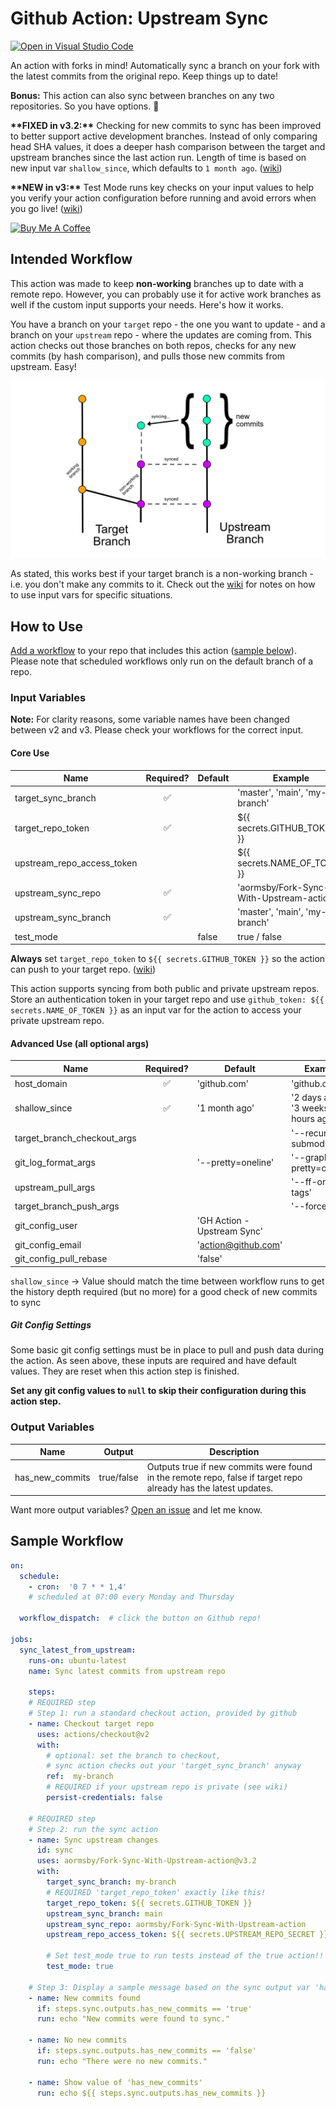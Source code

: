# Github Action: Upstream Sync

[![Open in Visual Studio Code](https://open.vscode.dev/badges/open-in-vscode.svg)](https://open.vscode.dev/aormsby/Fork-Sync-With-Upstream-action)

An action with forks in mind! Automatically sync a branch on your fork with the latest commits from the original repo. Keep things up to date!

**Bonus:** This action can also sync between branches on any two repositories. So you have options. :slightly_smiling_face:

**\*\*FIXED in v3.2:\*\*** Checking for new commits to sync has been improved to better support active development branches. Instead of only comparing head SHA values, it does a deeper hash comparison between the target and upstream branches since the last action run. Length of time is based on new input var `shallow_since`, which defaults to `1 month ago`. ([wiki](https://github.com/aormsby/Fork-Sync-With-Upstream-action/wiki/Configuration#advanced-use))

**\*\*NEW in v3:\*\*** Test Mode runs key checks on your input values to help you verify your action configuration before running and avoid errors when you go live! ([wiki](https://github.com/aormsby/Fork-Sync-With-Upstream-action/wiki#test-mode))

<a href="https://www.buymeacoffee.com/aormsby" target="_blank"><img src="https://cdn.buymeacoffee.com/buttons/default-green.png" alt="Buy Me A Coffee" style="height: 51px !important;width: 217px !important;" ></a>

## Intended Workflow

This action was made to keep **non-working** branches up to date with a remote repo. However, you can probably use it for active work branches as well if the custom input supports your needs. Here's how it works.

You have a branch on your `target` repo - the one you want to update - and a branch on your `upstream` repo - where the updates are coming from. This action checks out those branches on both repos, checks for any new commits (by hash comparison), and pulls those new commits from upstream. Easy!

<img src="img/fork-sync-diagram.png" alt="sample git workflow">

As stated, this works best if your target branch is a non-working branch - i.e. you don't make any commits to it. Check out the [wiki](https://github.com/aormsby/Fork-Sync-With-Upstream-action/wiki/Scenarios-for-Advanced-Input) for notes on how to use input vars for specific situations.

## How to Use

[Add a workflow](https://docs.github.com/en/actions/quickstart#creating-your-first-workflow) to your repo that includes this action ([sample below](#sample-workflow)). Please note that scheduled workflows only run on the default branch of a repo.

### Input Variables

**Note:** For clarity reasons, some variable names have been changed between v2 and v3. Please check your workflows for the correct input.

#### Core Use

| Name                       |     Required?      | Default | Example                                  |
| -------------------------- | :----------------: | ------- | ---------------------------------------- |
| target_sync_branch         | :white_check_mark: |         | 'master', 'main', 'my-branch'            |
| target_repo_token          | :white_check_mark: |         | ${{ secrets.GITHUB_TOKEN }}              |
| upstream_repo_access_token |                    |         | ${{ secrets.NAME_OF_TOKEN }}             |
| upstream_sync_repo         | :white_check_mark: |         | 'aormsby/Fork-Sync-With-Upstream-action' |
| upstream_sync_branch       | :white_check_mark: |         | 'master', 'main', 'my-branch'            |
| test_mode                  |                    | false   | true / false                             |

**Always** set `target_repo_token` to `${{ secrets.GITHUB_TOKEN }}` so the action can push to your target repo. ([wiki](https://github.com/aormsby/Fork-Sync-With-Upstream-action/wiki/Configuration#setup-notes))

This action supports syncing from both public and private upstream repos. Store an authentication token in your target repo and use `github_token: ${{ secrets.NAME_OF_TOKEN }}` as an input var for the action to access your private upstream repo.

#### Advanced Use (all optional args)

| Name                        |     Required?      | Default                     | Example                             |
| --------------------------- | :----------------: | --------------------------- | ----------------------------------- |
| host_domain                 | :white_check_mark: | 'github.com'                | 'github.com'                        |
| shallow_since               | :white_check_mark: | '1 month ago'               | '2 days ago', '3 weeks 7 hours ago' |
| target_branch_checkout_args |                    |                             | '--recurse-submodules'              |
| git_log_format_args         |                    | '--pretty=oneline'          | '--graph --pretty=oneline'          |
| upstream_pull_args          |                    |                             | '--ff-only --tags'                  |
| target_branch_push_args     |                    |                             | '--force'                           |
| git_config_user             |                    | 'GH Action - Upstream Sync' |                                     |
| git_config_email            |                    | 'action@github.com'         |                                     |
| git_config_pull_rebase      |                    | 'false'                     |                                     |

`shallow_since` -> Value should match the time between workflow runs to get the history depth required (but no more) for a good check of new commits to sync

##### Git Config Settings

Some basic git config settings must be in place to pull and push data during the action. As seen above, these inputs are required and have default values. They are reset when this action step is finished.

**Set any git config values to `null` to skip their configuration during this action step.**

### Output Variables

| Name            | Output     | Description                                                                                                     |
| --------------- | ---------- | --------------------------------------------------------------------------------------------------------------- |
| has_new_commits | true/false | Outputs true if new commits were found in the remote repo, false if target repo already has the latest updates. |

Want more output variables? [Open an issue](https://github.com/aormsby/Fork-Sync-With-Upstream-action/issues) and let me know.

## Sample Workflow

```yaml
on:
  schedule:
    - cron:  '0 7 * * 1,4'
    # scheduled at 07:00 every Monday and Thursday

  workflow_dispatch:  # click the button on Github repo!

jobs:
  sync_latest_from_upstream:
    runs-on: ubuntu-latest
    name: Sync latest commits from upstream repo

    steps:
    # REQUIRED step
    # Step 1: run a standard checkout action, provided by github
    - name: Checkout target repo
      uses: actions/checkout@v2
      with:
        # optional: set the branch to checkout,
        # sync action checks out your 'target_sync_branch' anyway
        ref:  my-branch
        # REQUIRED if your upstream repo is private (see wiki)
        persist-credentials: false

    # REQUIRED step
    # Step 2: run the sync action
    - name: Sync upstream changes
      id: sync
      uses: aormsby/Fork-Sync-With-Upstream-action@v3.2
      with:
        target_sync_branch: my-branch
        # REQUIRED 'target_repo_token' exactly like this!
        target_repo_token: ${{ secrets.GITHUB_TOKEN }}
        upstream_sync_branch: main
        upstream_sync_repo: aormsby/Fork-Sync-With-Upstream-action
        upstream_repo_access_token: ${{ secrets.UPSTREAM_REPO_SECRET }}

        # Set test_mode true to run tests instead of the true action!!
        test_mode: true
      
    # Step 3: Display a sample message based on the sync output var 'has_new_commits'
    - name: New commits found
      if: steps.sync.outputs.has_new_commits == 'true'
      run: echo "New commits were found to sync."
    
    - name: No new commits
      if: steps.sync.outputs.has_new_commits == 'false'
      run: echo "There were no new commits."
      
    - name: Show value of 'has_new_commits'
      run: echo ${{ steps.sync.outputs.has_new_commits }}

```
